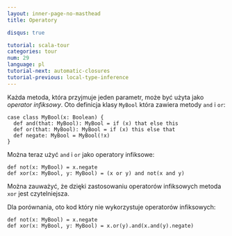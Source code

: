 ```yaml
---
layout: inner-page-no-masthead
title: Operatory

disqus: true

tutorial: scala-tour
categories: tour
num: 29
language: pl
tutorial-next: automatic-closures
tutorial-previous: local-type-inference
---
```


Każda metoda, która przyjmuje jeden parametr, może być użyta jako *operator infiksowy*. Oto definicja klasy `MyBool` która zawiera metody `and` i `or`:

```tut
case class MyBool(x: Boolean) {
  def and(that: MyBool): MyBool = if (x) that else this
  def or(that: MyBool): MyBool = if (x) this else that
  def negate: MyBool = MyBool(!x)
}
```

Można teraz użyć `and` i `or` jako operatory infiksowe:

```tut
def not(x: MyBool) = x.negate
def xor(x: MyBool, y: MyBool) = (x or y) and not(x and y)
```

Można zauważyć, że dzięki zastosowaniu operatorów infiksowych metoda `xor` jest czytelniejsza.

Dla porównania, oto kod który nie wykorzystuje operatorów infiksowych:

```tut
def not(x: MyBool) = x.negate
def xor(x: MyBool, y: MyBool) = x.or(y).and(x.and(y).negate)
```
